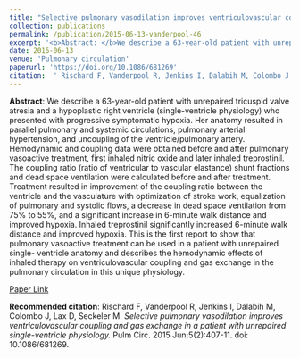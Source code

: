 ```yaml
--- 
title: "Selective pulmonary vasodilation improves ventriculovascular coupling and gas exchange in a patient with unrepaired single-ventricle physiology." 
collection: publications 
permalink: /publication/2015-06-13-vanderpool-46 
excerpt: '<b>Abstract: </b>We describe a 63-year-old patient with unrepaired tricuspid valve atresia and a hypoplastic right ventricle (single-ventricle physiology) who presented with progressive symptomatic hypoxia. Her anatomy resulted in parallel pulmonary and systemic circulations, pulmonary arterial hypertension, and uncoupling of the ventricle/pulmonary artery. Hemodynamic [...]' 
date: 2015-06-13 
venue: 'Pulmonary circulation' 
paperurl: 'https://doi.org/10.1086/681269' 
citation:  ' Rischard F, Vanderpool R, Jenkins I, Dalabih M, Colombo J, Lax D, Seckeler M. <i>Selective pulmonary vasodilation improves ventriculovascular coupling and gas exchange in a patient with unrepaired single-ventricle physiology.</i> Pulm Circ. 2015 Jun;5(2):407-11. doi: 10.1086/681269.' 
--- 
```

<b>Abstract</b>:  We describe a 63-year-old patient with unrepaired tricuspid valve atresia and a hypoplastic right ventricle (single-ventricle physiology) who presented with progressive symptomatic hypoxia. Her anatomy resulted in parallel pulmonary and systemic circulations, pulmonary arterial hypertension, and uncoupling of the ventricle/pulmonary artery. Hemodynamic and coupling data were obtained before and after pulmonary vasoactive treatment, first inhaled nitric oxide and later inhaled treprostinil. The coupling ratio (ratio of ventricular to vascular elastance) shunt fractions and dead space ventilation were calculated before and after treatment. Treatment resulted in improvement of the coupling ratio between the ventricle and the vasculature with optimization of stroke work, equalization of pulmonary and systolic flows, a decrease in dead space ventilation from 75% to 55%, and a significant increase in 6-minute walk distance and improved hypoxia. Inhaled treprostinil significantly increased 6-minute walk distance and improved hypoxia. This is the first report to show that pulmonary vasoactive treatment can be used in a patient with unrepaired single- ventricle anatomy and describes the hemodynamic effects of inhaled therapy on ventriculovascular coupling and gas exchange in the pulmonary circulation in this unique physiology.  
 
[Paper Link](https://doi.org/10.1086/681269) 
 
<b>Recommended citation</b>:  Rischard F, Vanderpool R, Jenkins I, Dalabih M, Colombo J, Lax D, Seckeler M. <i>Selective pulmonary vasodilation improves ventriculovascular coupling and gas exchange in a patient with unrepaired single-ventricle physiology.</i> Pulm Circ. 2015 Jun;5(2):407-11. doi: 10.1086/681269. 

